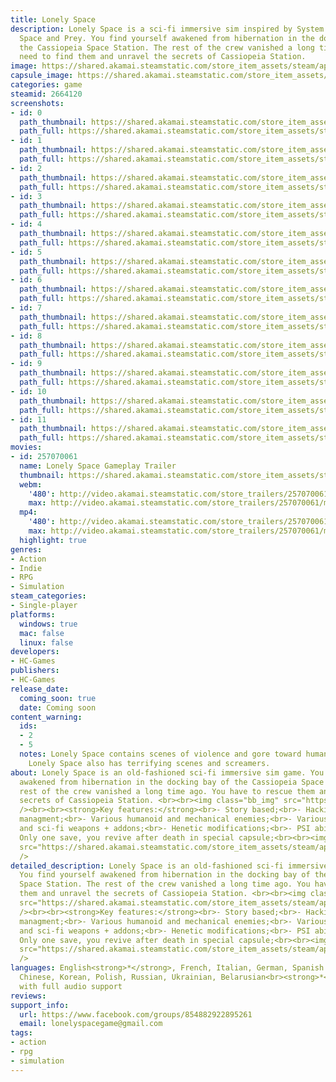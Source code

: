 ```yaml
---
title: Lonely Space
description: Lonely Space is a sci-fi immersive sim inspired by System Shock 2, Dead
  Space and Prey. You find yourself awakened from hibernation in the docking bay of
  the Cassiopeia Space Station. The rest of the crew vanished a long time ago. You
  need to find them and unravel the secrets of Cassiopeia Station.
image: https://shared.akamai.steamstatic.com/store_item_assets/steam/apps/2664120/header.jpg?t=1730454176
capsule_image: https://shared.akamai.steamstatic.com/store_item_assets/steam/apps/2664120/capsule_231x87.jpg?t=1730454176
categories: game
steamid: 2664120
screenshots:
- id: 0
  path_thumbnail: https://shared.akamai.steamstatic.com/store_item_assets/steam/apps/2664120/ss_f51b8106601120e25df177f6ed45567f406f68ac.600x338.jpg?t=1730454176
  path_full: https://shared.akamai.steamstatic.com/store_item_assets/steam/apps/2664120/ss_f51b8106601120e25df177f6ed45567f406f68ac.1920x1080.jpg?t=1730454176
- id: 1
  path_thumbnail: https://shared.akamai.steamstatic.com/store_item_assets/steam/apps/2664120/ss_d24cda929df2beded294f7674701847fa57e0814.600x338.jpg?t=1730454176
  path_full: https://shared.akamai.steamstatic.com/store_item_assets/steam/apps/2664120/ss_d24cda929df2beded294f7674701847fa57e0814.1920x1080.jpg?t=1730454176
- id: 2
  path_thumbnail: https://shared.akamai.steamstatic.com/store_item_assets/steam/apps/2664120/ss_fcda4819ea7603b197ae468bf146a0180a932ea3.600x338.jpg?t=1730454176
  path_full: https://shared.akamai.steamstatic.com/store_item_assets/steam/apps/2664120/ss_fcda4819ea7603b197ae468bf146a0180a932ea3.1920x1080.jpg?t=1730454176
- id: 3
  path_thumbnail: https://shared.akamai.steamstatic.com/store_item_assets/steam/apps/2664120/ss_526db42104c147a689a74d681eecb84fd1de5d05.600x338.jpg?t=1730454176
  path_full: https://shared.akamai.steamstatic.com/store_item_assets/steam/apps/2664120/ss_526db42104c147a689a74d681eecb84fd1de5d05.1920x1080.jpg?t=1730454176
- id: 4
  path_thumbnail: https://shared.akamai.steamstatic.com/store_item_assets/steam/apps/2664120/ss_7ca32aae8bcdba45fe7ebe9216744f05db0ee24f.600x338.jpg?t=1730454176
  path_full: https://shared.akamai.steamstatic.com/store_item_assets/steam/apps/2664120/ss_7ca32aae8bcdba45fe7ebe9216744f05db0ee24f.1920x1080.jpg?t=1730454176
- id: 5
  path_thumbnail: https://shared.akamai.steamstatic.com/store_item_assets/steam/apps/2664120/ss_56ebb0c80a29937edf6bc60951704e7c35816e5e.600x338.jpg?t=1730454176
  path_full: https://shared.akamai.steamstatic.com/store_item_assets/steam/apps/2664120/ss_56ebb0c80a29937edf6bc60951704e7c35816e5e.1920x1080.jpg?t=1730454176
- id: 6
  path_thumbnail: https://shared.akamai.steamstatic.com/store_item_assets/steam/apps/2664120/ss_507455cc08137336c1605f3a1fa2a577a479d4e0.600x338.jpg?t=1730454176
  path_full: https://shared.akamai.steamstatic.com/store_item_assets/steam/apps/2664120/ss_507455cc08137336c1605f3a1fa2a577a479d4e0.1920x1080.jpg?t=1730454176
- id: 7
  path_thumbnail: https://shared.akamai.steamstatic.com/store_item_assets/steam/apps/2664120/ss_c5d99c132c2129d352505bdaa31f741131ac21ec.600x338.jpg?t=1730454176
  path_full: https://shared.akamai.steamstatic.com/store_item_assets/steam/apps/2664120/ss_c5d99c132c2129d352505bdaa31f741131ac21ec.1920x1080.jpg?t=1730454176
- id: 8
  path_thumbnail: https://shared.akamai.steamstatic.com/store_item_assets/steam/apps/2664120/ss_ef0212624deafdb0426e491bcfb45e80f0c7c605.600x338.jpg?t=1730454176
  path_full: https://shared.akamai.steamstatic.com/store_item_assets/steam/apps/2664120/ss_ef0212624deafdb0426e491bcfb45e80f0c7c605.1920x1080.jpg?t=1730454176
- id: 9
  path_thumbnail: https://shared.akamai.steamstatic.com/store_item_assets/steam/apps/2664120/ss_e55060aada6708d84d1da3212a919c95fab4d1db.600x338.jpg?t=1730454176
  path_full: https://shared.akamai.steamstatic.com/store_item_assets/steam/apps/2664120/ss_e55060aada6708d84d1da3212a919c95fab4d1db.1920x1080.jpg?t=1730454176
- id: 10
  path_thumbnail: https://shared.akamai.steamstatic.com/store_item_assets/steam/apps/2664120/ss_3460a3e67bf9515f67c34a9099948503a0074cef.600x338.jpg?t=1730454176
  path_full: https://shared.akamai.steamstatic.com/store_item_assets/steam/apps/2664120/ss_3460a3e67bf9515f67c34a9099948503a0074cef.1920x1080.jpg?t=1730454176
- id: 11
  path_thumbnail: https://shared.akamai.steamstatic.com/store_item_assets/steam/apps/2664120/ss_b41becbb3c979c1482fe36d0a2f469a3860f5bbb.600x338.jpg?t=1730454176
  path_full: https://shared.akamai.steamstatic.com/store_item_assets/steam/apps/2664120/ss_b41becbb3c979c1482fe36d0a2f469a3860f5bbb.1920x1080.jpg?t=1730454176
movies:
- id: 257070061
  name: Lonely Space Gameplay Trailer
  thumbnail: https://shared.akamai.steamstatic.com/store_item_assets/steam/apps/257070061/e62cc063edba373b513f5f1a64e60928fa9306c6/movie_600x337.jpg?t=1730454161
  webm:
    '480': http://video.akamai.steamstatic.com/store_trailers/257070061/movie480_vp9.webm?t=1730454161
    max: http://video.akamai.steamstatic.com/store_trailers/257070061/movie_max_vp9.webm?t=1730454161
  mp4:
    '480': http://video.akamai.steamstatic.com/store_trailers/257070061/movie480.mp4?t=1730454161
    max: http://video.akamai.steamstatic.com/store_trailers/257070061/movie_max.mp4?t=1730454161
  highlight: true
genres:
- Action
- Indie
- RPG
- Simulation
steam_categories:
- Single-player
platforms:
  windows: true
  mac: false
  linux: false
developers:
- HC-Games
publishers:
- HC-Games
release_date:
  coming_soon: true
  date: Coming soon
content_warning:
  ids:
  - 2
  - 5
  notes: Lonely Space contains scenes of violence and gore toward humanoid enemies.
    Lonely Space also has terrifying scenes and screamers.
about: Lonely Space is an old-fashioned sci-fi immersive sim game. You find yourself
  awakened from hibernation in the docking bay of the Cassiopeia Space Station. The
  rest of the crew vanished a long time ago. You have to rescue them and unravel the
  secrets of Cassiopeia Station. <br><br><img class="bb_img" src="https://shared.akamai.steamstatic.com/store_item_assets/steam/apps/2664120/extras/RevealHiddenCodeHalfCrop.gif?t=1730454176"
  /><br><br><strong>Key features:</strong><br>- Story based;<br>- Hacking;<br>- Inventory
  managment;<br>- Various humanoid and mechanical enemies;<br>- Various melee, kinematic
  and sci-fi weapons + addons;<br>- Henetic modifications;<br>- PSI abilities;<br>-
  Only one save, you revive after death in special capsule;<br><br><img class="bb_img"
  src="https://shared.akamai.steamstatic.com/store_item_assets/steam/apps/2664120/extras/SlowTimeSkill.gif?t=1730454176"
  />
detailed_description: Lonely Space is an old-fashioned sci-fi immersive sim game.
  You find yourself awakened from hibernation in the docking bay of the Cassiopeia
  Space Station. The rest of the crew vanished a long time ago. You have to rescue
  them and unravel the secrets of Cassiopeia Station. <br><br><img class="bb_img"
  src="https://shared.akamai.steamstatic.com/store_item_assets/steam/apps/2664120/extras/RevealHiddenCodeHalfCrop.gif?t=1730454176"
  /><br><br><strong>Key features:</strong><br>- Story based;<br>- Hacking;<br>- Inventory
  managment;<br>- Various humanoid and mechanical enemies;<br>- Various melee, kinematic
  and sci-fi weapons + addons;<br>- Henetic modifications;<br>- PSI abilities;<br>-
  Only one save, you revive after death in special capsule;<br><br><img class="bb_img"
  src="https://shared.akamai.steamstatic.com/store_item_assets/steam/apps/2664120/extras/SlowTimeSkill.gif?t=1730454176"
  />
languages: English<strong>*</strong>, French, Italian, German, Spanish - Spain, Simplified
  Chinese, Korean, Polish, Russian, Ukrainian, Belarusian<br><strong>*</strong>languages
  with full audio support
reviews:
support_info:
  url: https://www.facebook.com/groups/854882922895261
  email: lonelyspacegame@gmail.com
tags:
- action
- rpg
- simulation
---
```


